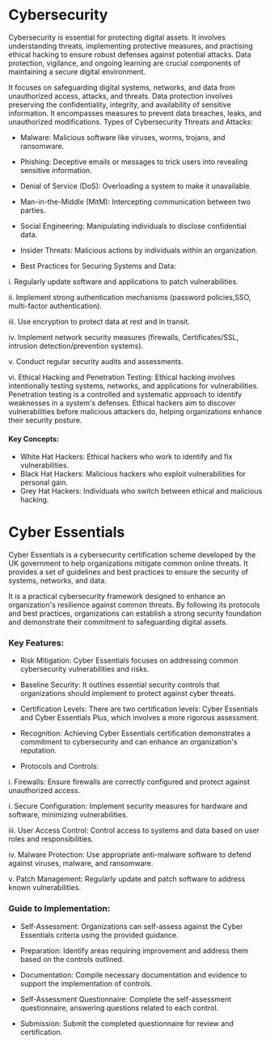 # Cybersecurity

Cybersecurity is essential for protecting digital assets. It involves understanding threats, implementing protective measures, and practising ethical hacking to ensure robust defenses against potential attacks. Data protection, vigilance, and ongoing learning are crucial components of maintaining a secure digital environment.

It focuses on safeguarding digital systems, networks, and data from unauthorized access, attacks, and threats. Data protection involves preserving the confidentiality, integrity, and availability of sensitive information. It encompasses measures to prevent data breaches, leaks, and unauthorized modifications.
Types of Cybersecurity Threats and Attacks:

- Malware: Malicious software like viruses, worms, trojans, and ransomware.

- Phishing: Deceptive emails or messages to trick users into revealing sensitive information.

- Denial of Service (DoS): Overloading a system to make it unavailable.

- Man-in-the-Middle (MitM): Intercepting communication between two parties.

- Social Engineering: Manipulating individuals to disclose confidential data.

- Insider Threats: Malicious actions by individuals within an organization.

- Best Practices for Securing Systems and Data:

i. Regularly update software and applications to patch vulnerabilities.

ii. Implement strong authentication mechanisms (password policies,SSO,  multi-factor authentication).

iii. Use encryption to protect data at rest and in transit.

iv. Implement network security measures (firewalls, Certificates/SSL, intrusion detection/prevention systems).

v. Conduct regular security audits and assessments.

vi. Ethical Hacking and Penetration Testing: Ethical hacking involves intentionally testing systems, networks, and applications for vulnerabilities. Penetration testing is a controlled and systematic approach to identify weaknesses in a system's defenses. Ethical hackers aim to discover vulnerabilities before malicious attackers do, helping organizations enhance their security posture.

#### Key Concepts:

- White Hat Hackers: Ethical hackers who work to identify and fix vulnerabilities.
- Black Hat Hackers: Malicious hackers who exploit vulnerabilities for personal gain.
- Grey Hat Hackers: Individuals who switch between ethical and malicious hacking.

# Cyber Essentials
Cyber Essentials is a cybersecurity certification scheme developed by the UK government to help organizations mitigate common online threats. It provides a set of guidelines and best practices to ensure the security of systems, networks, and data.

It is a practical cybersecurity framework designed to enhance an organization's resilience against common threats. By following its protocols and best practices, organizations can establish a strong security foundation and demonstrate their commitment to safeguarding digital assets.

### Key Features:

- Risk Mitigation: Cyber Essentials focuses on addressing common cybersecurity vulnerabilities and risks.

- Baseline Security: It outlines essential security controls that organizations should implement to protect against cyber threats.

- Certification Levels: There are two certification levels: Cyber Essentials and Cyber Essentials Plus, which involves a more rigorous assessment.

- Recognition: Achieving Cyber Essentials certification demonstrates a commitment to cybersecurity and can enhance an organization's reputation.

- Protocols and Controls:

i. Firewalls: Ensure firewalls are correctly configured and protect against unauthorized access.

i. Secure Configuration: Implement security measures for hardware and software, minimizing vulnerabilities.

iii. User Access Control: Control access to systems and data based on user roles and responsibilities.

iv. Malware Protection: Use appropriate anti-malware software to defend against viruses, malware, and ransomware.

v. Patch Management: Regularly update and patch software to address known vulnerabilities.

### Guide to Implementation:

- Self-Assessment: Organizations can self-assess against the Cyber Essentials criteria using the provided guidance.

- Preparation: Identify areas requiring improvement and address them based on the controls outlined.

- Documentation: Compile necessary documentation and evidence to support the implementation of controls.

- Self-Assessment Questionnaire: Complete the self-assessment questionnaire, answering questions related to each control.

- Submission: Submit the completed questionnaire for review and certification.
  
